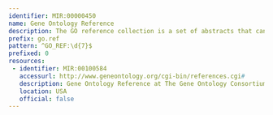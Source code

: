 ```yaml
---
identifier: MIR:00000450
name: Gene Ontology Reference
description: The GO reference collection is a set of abstracts that can be cited in the GO ontologies (e.g. as dbxrefs for term definitions) and annotation files (in the Reference column). It provides two types of reference; It can be used to provide details of why specific Evidence codes (see http://identifiers.org/eco/) are assigned, or to present abstract-style descriptions of "GO content" meetings at which substantial changes in the ontologies are discussed and made.
prefix: go.ref
pattern: ^GO_REF:\d{7}$
prefixed: 0
resources:
 - identifier: MIR:00100584
   accessurl: http://www.geneontology.org/cgi-bin/references.cgi#
   description: Gene Ontology Reference at The Gene Ontology Consortium
   location: USA
   official: false
---
```

